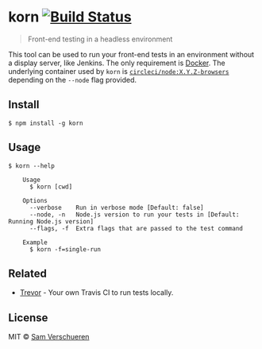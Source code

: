 # korn [![Build Status](https://travis-ci.org/SamVerschueren/korn.svg?branch=master)](https://travis-ci.org/SamVerschueren/korn)

> Front-end testing in a headless environment

This tool can be used to run your front-end tests in an environment without a display server, like Jenkins. The only requirement is [Docker](https://www.docker.com/).  The underlying container used by `korn` is [`circleci/node:X.Y.Z-browsers`](https://hub.docker.com/r/circleci/node/) depending on the `--node` flag provided.


## Install

```
$ npm install -g korn
```


## Usage

```
$ korn --help

	Usage
	  $ korn [cwd]

	Options
	  --verbose    Run in verbose mode [Default: false]
	  --node, -n   Node.js version to run your tests in [Default: Running Node.js version]
	  --flags, -f  Extra flags that are passed to the test command

	Example
	  $ korn -f=single-run
```


## Related

- [Trevor](https://github.com/vadimdemedes/trevor) - Your own Travis CI to run tests locally.


## License

MIT © [Sam Verschueren](https://github.com/SamVerschueren)
